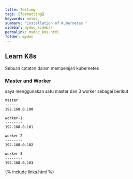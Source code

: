 ```yaml
---
title: Testing
tags: [formatting]
keywords: notes,
summary: "Installation of Kubernetes "
sidebar: mydoc_sidebar
permalink: mydoc_k8s.html
folder: mydoc
---
```


## Learn K8s

Sebuah catatan dalam mempelajari kubernetes

### Master and Worker

saya menggunakan satu master dan 3 worker sebagai berikut
```bash
master
------
192.168.0.100

worker-1
--------
192.168.0.101

worker-2
--------
192.168.0.102

worker-3
--------
192.168.0.103
```

{% include links.html %}
